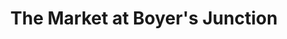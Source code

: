 ---
title: "The Market at Boyer's Junction"
url: /fleetwood/the-market-at-boyers-junction/
shop: Lebensmittel
---